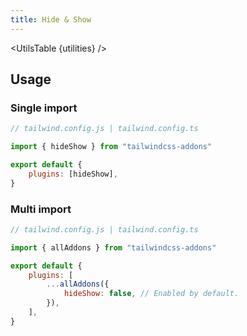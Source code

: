 ```yaml
---
title: Hide & Show
---
```


<script>
	import UtilsTable from "$lib/UtilsTable.svelte"
	import { getUtilities } from "$lib/utils/tailwind.js"
	import { hideShow } from "tailwindcss-addons"
	const utilities = getUtilities(hideShow.handler);
</script>

<UtilsTable {utilities} />

## Usage

### Single import

```js
// tailwind.config.js | tailwind.config.ts

import { hideShow } from "tailwindcss-addons"

export default {
    plugins: [hideShow],
}
```

### Multi import

```js
// tailwind.config.js | tailwind.config.ts

import { allAddons } from "tailwindcss-addons"

export default {
    plugins: [
        ...allAddons({
            hideShow: false, // Enabled by default.
        }),
    ],
}
```
